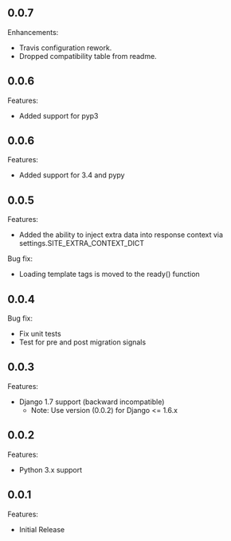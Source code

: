 ## 0.0.7

Enhancements:

  - Travis configuration rework.
  - Dropped compatibility table from readme.

## 0.0.6

Features:

  - Added support for pyp3

## 0.0.6

Features:

  - Added support for 3.4 and pypy

## 0.0.5

Features:

  - Added the ability to inject extra data into response context via settings.SITE_EXTRA_CONTEXT_DICT

Bug fix:

  - Loading template tags is moved to the ready() function

## 0.0.4

Bug fix:

  - Fix unit tests
  - Test for pre and post migration signals

## 0.0.3

Features:

  - Django 1.7 support (backward incompatible)
    - Note: Use version (0.0.2) for Django <= 1.6.x

## 0.0.2

Features:

  - Python 3.x support

## 0.0.1

Features:

  - Initial Release
